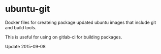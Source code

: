 # ubuntu-git

Docker files for createing package updated ubuntu images that include git and build tools.  

This is useful for using on gitlab-ci for building packages.

Update 2015-09-08
